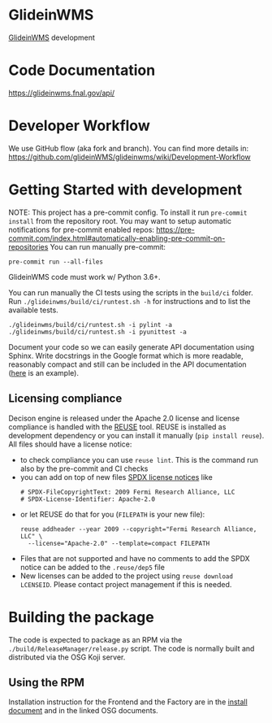 <!--
SPDX-FileCopyrightText: 2009 Fermi Research Alliance, LLC
SPDX-License-Identifier: Apache-2.0
-->

# GlideinWMS

[GlideinWMS](https://glideinwms.fnal.gov/doc.prd/index.html) development

# Code Documentation

https://glideinwms.fnal.gov/api/

# Developer Workflow

We use GitHub flow (aka fork and branch). You can find more details in:
https://github.com/glideinWMS/glideinwms/wiki/Development-Workflow

# Getting Started with development

NOTE: This project has a pre-commit config.
To install it run `pre-commit install` from the repository root.
You may want to setup automatic notifications for pre-commit enabled
repos: https://pre-commit.com/index.html#automatically-enabling-pre-commit-on-repositories
You can run manually pre-commit:

```shell
pre-commit run --all-files
```

GlideinWMS code must work w/ Python 3.6+.

You can run manually the CI tests using the scripts in the `build/ci` folder.
Run `./glideinwms/build/ci/runtest.sh -h` for instructions and to list the available tests.

```shell
./glideinwms/build/ci/runtest.sh -i pylint -a
./glideinwms/build/ci/runtest.sh -i pyunittest -a
```

Document your code so we can easily generate API documentation using Sphinx.
Write docstrings in the Google format which is more readable, reasonably compact
and still can be included in the API documentation ([here](https://www.sphinx-doc.org/en/master/usage/extensions/example_google.html#example-google) is an example).

## Licensing compliance

Decison engine is released under the Apache 2.0 license and license compliance is
handled with the [REUSE](http://reuse.software/) tool.
REUSE is installed as development dependency or you can install it manually
(`pip install reuse`). All files should have a license notice:

-   to check compliance you can use `reuse lint`. This is the command run also by the pre-commit and CI checks
-   you can add on top of new files [SPDX license notices](https://spdx.org/licenses/) like
    ```
    # SPDX-FileCopyrightText: 2009 Fermi Research Alliance, LLC
    # SPDX-License-Identifier: Apache-2.0
    ```
-   or let REUSE do that for you (`FILEPATH` is your new file):
    ```
    reuse addheader --year 2009 --copyright="Fermi Research Alliance, LLC" \
      --license="Apache-2.0" --template=compact FILEPATH
    ```
-   Files that are not supported and have no comments to add the SPDX notice
    can be added to the `.reuse/dep5` file
-   New licenses can be added to the project using `reuse download LCENSEID`. Please
    contact project management if this is needed.

# Building the package

The code is expected to package as an RPM via the `./build/ReleaseManager/release.py` script.
The code is normally built and distributed via the OSG Koji server.

## Using the RPM

Installation instruction for the Frontend and the Factory are
in the [install document](https://glideinwms.fnal.gov/doc.prd/install.html)
and in the linked OSG documents.
